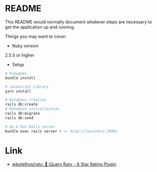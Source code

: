 # README

This README would normally document whatever steps are necessary to get the
application up and running.

Things you may want to cover:

* Ruby version

2.5.0 or higher

* Setup

```sh
# Rubygems
bundle install

# JavaScript Library
yarn install

# Database creation
rails db:create
# Database initialization
rails db:migrate
rails db:seed

# Up & Run Rails server
bundle exec rails server # => http://localhost:3000/
```

# Link

* [wbotelhos/raty: :star2: jQuery Raty - A Star Rating Plugin](https://github.com/wbotelhos/raty)
